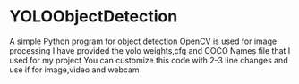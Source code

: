 # YOLOObjectDetection
A simple Python program for object detection
OpenCV is used for image processing
I have provided the yolo weights,cfg and COCO Names file that I used for my project
You can customize this code with 2-3 line changes and use if for image,video and webcam
